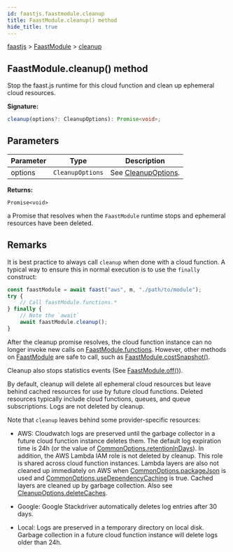 ```yaml
---
id: faastjs.faastmodule.cleanup
title: FaastModule.cleanup() method
hide_title: true
---
```

[faastjs](./faastjs.md) &gt; [FaastModule](./faastjs.faastmodule.md) &gt; [cleanup](./faastjs.faastmodule.cleanup.md)

## FaastModule.cleanup() method

Stop the faast.js runtime for this cloud function and clean up ephemeral cloud resources.

<b>Signature:</b>

```typescript
cleanup(options?: CleanupOptions): Promise<void>;
```

## Parameters

|  Parameter | Type | Description |
|  --- | --- | --- |
|  options | <code>CleanupOptions</code> | See [CleanupOptions](./faastjs.cleanupoptions.md)<!-- -->. |

<b>Returns:</b>

`Promise<void>`

a Promise that resolves when the `FaastModule` runtime stops and ephemeral resources have been deleted.

## Remarks

It is best practice to always call `cleanup` when done with a cloud function. A typical way to ensure this in normal execution is to use the `finally` construct:

```typescript
const faastModule = await faast("aws", m, "./path/to/module");
try {
    // Call faastModule.functions.*
} finally {
    // Note the `await`
    await faastModule.cleanup();
}

```
After the cleanup promise resolves, the cloud function instance can no longer invoke new calls on [FaastModule.functions](./faastjs.faastmodule.functions.md)<!-- -->. However, other methods on [FaastModule](./faastjs.faastmodule.md) are safe to call, such as [FaastModule.costSnapshot()](./faastjs.faastmodule.costsnapshot.md)<!-- -->.

Cleanup also stops statistics events (See [FaastModule.off()](./faastjs.faastmodule.off.md)<!-- -->).

By default, cleanup will delete all ephemeral cloud resources but leave behind cached resources for use by future cloud functions. Deleted resources typically include cloud functions, queues, and queue subscriptions. Logs are not deleted by cleanup.

Note that `cleanup` leaves behind some provider-specific resources:

- AWS: Cloudwatch logs are preserved until the garbage collector in a future cloud function instance deletes them. The default log expiration time is 24h (or the value of [CommonOptions.retentionInDays](./faastjs.commonoptions.retentionindays.md)<!-- -->). In addition, the AWS Lambda IAM role is not deleted by cleanup. This role is shared across cloud function instances. Lambda layers are also not cleaned up immediately on AWS when [CommonOptions.packageJson](./faastjs.commonoptions.packagejson.md) is used and [CommonOptions.useDependencyCaching](./faastjs.commonoptions.usedependencycaching.md) is true. Cached layers are cleaned up by garbage collection. Also see [CleanupOptions.deleteCaches](./faastjs.cleanupoptions.deletecaches.md)<!-- -->.

- Google: Google Stackdriver automatically deletes log entries after 30 days.

- Local: Logs are preserved in a temporary directory on local disk. Garbage collection in a future cloud function instance will delete logs older than 24h.
